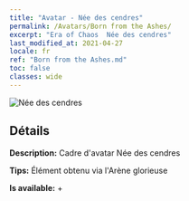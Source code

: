 ```yaml
---
title: "Avatar - Née des cendres"
permalink: /Avatars/Born from the Ashes/
excerpt: "Era of Chaos  Née des cendres"
last_modified_at: 2021-04-27
locale: fr
ref: "Born from the Ashes.md"
toc: false
classes: wide
---
```

 ![Née des cendres](/images/a/avatarFrame_76.png)

## Détails

 **Description:** Cadre d'avatar Née des cendres 

 **Tips:** Élément obtenu via l'Arène glorieuse 

 **Is available:**  + 

